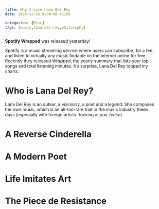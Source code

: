 ```yaml
---
title: Why I Love Lana Del Rey
date: 2024-12-06 9:00:00 +1100

categories: [Misc]
tags: [music,lana-del-rey,philosophy]
---
```


**Spotify Wrapped** was released yesterday!

Spotify is a music streaming service where users can subscribe, for a fee, and listen to virtually any music findable on the internet online for free. Recently they released *Wrapped*, the yearly summary that lists your top songs and total listening minutes. No surprise, Lana Del Rey topped my charts.

# Who is Lana Del Rey?

Lana Del Rey is an auteur, a visionary, a poet and a legend. She composes her own music, which is an all-too-rare trait in the music industry these days (especially with foreign artists- looking at you *Twice*)
# A Reverse Cinderella

# A Modern Poet

# Life Imitates Art

# The Piece de Resistance

